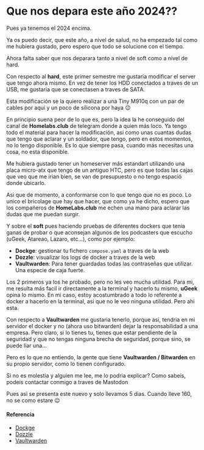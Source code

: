 # Que nos depara este año 2024??

Pues ya tenemos el 2024 encima.

Ya os puedo decir, que este año, a nivel de salud, no ha empezado tal como me hubiera gustado, pero espero que todo se solucione con el tiempo.

Ahora falta saber que nos deparara tanto a nivel de soft como a nivel de hard.

<!--more-->

Con respecto al **hard**, este primer semestre me gustaria modificar el server que tengo ahora mismo. En vez de tener los HDD conectados a traves de un USB, me gustaria que se conectasen a traves de SATA.

Esta modificación se la quiero realizar a una Tiny M910q con un par de cables por aqui y un poco de silicona por haya 😉

En principio suena peor de lo que es, pero la idea la he conseguido del canal de **Homelabs.club** de telegram donde a quien más loco. Ya tengo todo el material para hacer la modificación, asi como unas cuantas dudas que tengo que aclarar y un soldador, que tengo, pero en estos momentos, no lo tengo disponible. Es lo que siempre pasa, cuando más necesitas una cosa, no esta disponible.

Me hubiera gustado tener un homeserver más estandart utilizando una placa micro-atx que tengo de un antiguo HTC, pero es que todas las cajas que veo que me irian bien, se van de presupuesto o no tengo espació donde ubicarlo. 

Asi que de momento, a conformarse con lo que tengo que no es poco. Lo unico el bricolage que hay que hacer, que como ya he dicho, espero que los compañeros de **HomeLabs.club** me echen una mano para aclarar las dudas que me puedan surgir.

Y sobre el **soft** pues haciendo pruebas de diferentes dockers que tenia ganas de probar o que aconsejan algunos de los podcasters que escucho (uGeek, Atareao, Lazaro, etc...), como por ejemplo:
-  **Dockge**: gestionar tu fichero `compose.yaml` a traves de la web
-  **Dozzle**: visualizar los logs de docker a traves de la web
-  **Vaultwarden**: Para tener guardadas todas las contraseñas que utilizar. Una especie de caja fuerte.

Los 2 primeros ya los he probado, pero no les veo mucha utilidad. Para mi, me resulta más facil ir directamente a la terminal y hacerlo tu mismo, **uGeek** opina lo mismo. En mi caso, estoy acostumbrado a todo lo referente a docker a hacerlo en la terminal, asi que no le veo ninguna utilidad. Pero ahi esta.

Con respecto a **Vaultwarden** me gustaria tenerlo, porque asi, tendria en mi servidor el docker y no (ahora uso bitwarden) dejar la responsabilidad a una empresa. Pero claro, si lo tienes tu, tienes que estar pendiente de la seguridad y que no tengas ninguna brecha de seguridad, porque sino, se puede liar una...

Pero es lo que no entiendo, la gente que tiene **Vaultwarden / Bitwarden** en su propio servidor, como lo tienen configurado. 

Si no es molestia y alguien me lee, me lo podria explicar? Como sabeis, podeis contactar conmigo a traves de Mastodon

Pues asi se presenta este nuevo y solo llevamos 5 dias. Cuando lleve 160, no se como estare 😉
#### Referencia
-  [Dockge](https://ugeek.github.io/blog/post/2023-11-19-docker-dockge-gestionando-mis-docker-compose-de-forma-grafica.html)
-  [Dozzle](https://www.youtube.com/watch?v=QP-Bl3lBVZI)
-  [Vaultwarden](https://www.youtube.com/watch?v=vMzsBbrSMPA)

